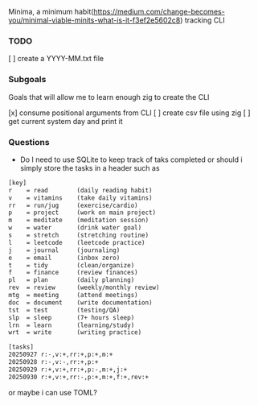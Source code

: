 Minima, a minimum habit(https://medium.com/change-becomes-you/minimal-viable-minits-what-is-it-f3ef2e5602c8) tracking CLI

### TODO
[ ] create a YYYY-MM.txt file

### Subgoals
Goals that will allow me to learn enough zig
to create the CLI

[x] consume positional arguments from CLI
[ ] create csv file using zig
[ ] get current system day and print it

### Questions
- Do I need to use SQLite to keep track of taks completed or should i simply store the tasks in a header such as
```txt
[key]
r    = read        (daily reading habit)
v    = vitamins    (take daily vitamins)
rr   = run/jug     (exercise/cardio)
p    = project     (work on main project)
m    = meditate    (meditation session)
w    = water       (drink water goal)
s    = stretch     (stretching routine)
l    = leetcode    (leetcode practice)
j    = journal     (journaling)
e    = email       (inbox zero)
t    = tidy        (clean/organize)
f    = finance     (review finances)
pl   = plan        (daily planning)
rev  = review      (weekly/monthly review)
mtg  = meeting     (attend meetings)
doc  = document    (write documentation)
tst  = test        (testing/QA)
slp  = sleep       (7+ hours sleep)
lrn  = learn       (learning/study)
wrt  = write       (writing practice)

[tasks]
20250927 r:-,v:+,rr:+,p:+,m:+
20250928 r:-,v:-,rr:+,p:+
20250929 r:+,v:+,rr:+,p:-,m:+,j:+
20250930 r:+,v:+,rr:-,p:+,m:+,f:+,rev:+

```
or maybe i can use TOML?
